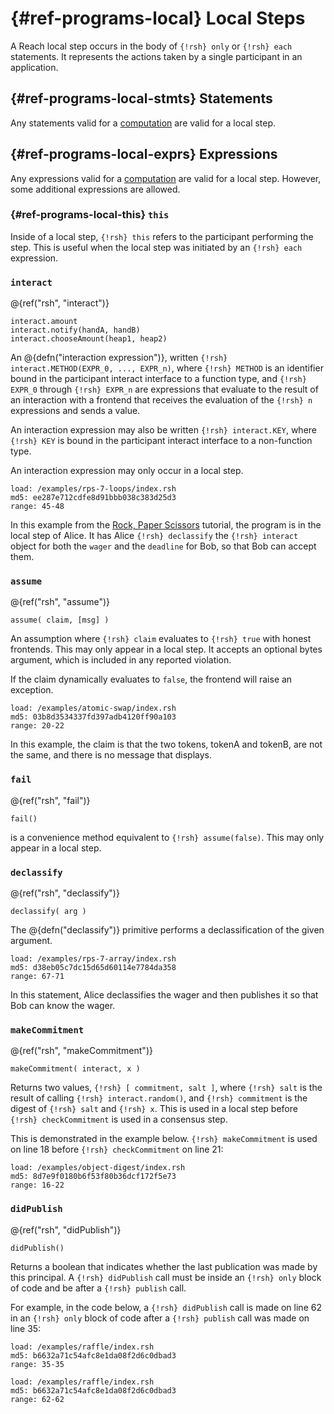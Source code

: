 # {#ref-programs-local} Local Steps

A Reach local step occurs in the body of `{!rsh} only` or `{!rsh} each` statements.
It represents the actions taken by a single participant in an application.

## {#ref-programs-local-stmts} Statements

Any statements valid for a [computation](##ref-programs-compute-stmts) are valid for a local step.

## {#ref-programs-local-exprs} Expressions

Any expressions valid for a [computation](##ref-programs-compute-exprs) are valid for a local step.
However, some additional expressions are allowed.

### {#ref-programs-local-this} `this`

Inside of a local step, `{!rsh} this` refers to the participant performing the step.
This is useful when the local step was initiated by an `{!rsh} each` expression.

### `interact`

@{ref("rsh", "interact")}
```reach
interact.amount
interact.notify(handA, handB)
interact.chooseAmount(heap1, heap2)
```

An @{defn("interaction expression")}, written `{!rsh} interact.METHOD(EXPR_0, ..., EXPR_n)`, where `{!rsh} METHOD` is an identifier bound in the participant interact interface to a function type, and `{!rsh} EXPR_0` through `{!rsh} EXPR_n` are expressions that evaluate to the result of an interaction with a frontend that receives the evaluation of the `{!rsh} n` expressions and sends a value.

An interaction expression may also be written `{!rsh} interact.KEY`, where `{!rsh} KEY` is bound in the participant interact interface to a non-function type.

An interaction expression may only occur in a local step.

``` reach
load: /examples/rps-7-loops/index.rsh
md5: ee287e712cdfe8d91bbb038c383d25d3
range: 45-48
```

In this example from the [Rock, Paper Scissors](##tut) tutorial, the program is in the local step of Alice.
It has Alice `{!rsh} declassify` the `{!rsh} interact` object for both the `wager` and the `deadline` for Bob, so that Bob can accept them.

### `assume`

@{ref("rsh", "assume")}
```reach
assume( claim, [msg] )
```

An assumption where `{!rsh} claim` evaluates to `{!rsh} true` with honest frontends.
This may only appear in a local step.
It accepts an optional bytes argument, which is included in any reported violation.

If the claim dynamically evaluates to `false`, the frontend will raise an exception.

``` reach
load: /examples/atomic-swap/index.rsh
md5: 03b8d3534337fd397adb4120ff90a103
range: 20-22
```

In this example, the claim is that the two tokens, tokenA and tokenB, are not the same, and there is no message that displays.

### `fail`

@{ref("rsh", "fail")}
```reach
fail()
```

is a convenience method equivalent to `{!rsh} assume(false)`. This may only appear in a local step.

### `declassify`

@{ref("rsh", "declassify")}
```reach
declassify( arg )
```

The @{defn("declassify")} primitive performs a declassification of the given argument.

``` reach
load: /examples/rps-7-array/index.rsh
md5: d38eb05c7dc15d65d60114e7784da358
range: 67-71
```

In this statement, Alice declassifies the wager and then publishes it so that Bob can know the wager.

### `makeCommitment`

@{ref("rsh", "makeCommitment")}
```reach
makeCommitment( interact, x )
```

Returns two values, `{!rsh} [ commitment, salt ]`, where `{!rsh} salt` is the result of calling `{!rsh} interact.random()`, and
`{!rsh} commitment` is the digest of `{!rsh} salt` and `{!rsh} x`.
This is used in a local step before `{!rsh} checkCommitment` is used in a consensus step.

This is demonstrated in the example below.
`{!rsh} makeCommitment` is used on line 18 before `{!rsh} checkCommitment` on line 21:

```reach
load: /examples/object-digest/index.rsh
md5: 8d7e9f0180b6f53f80b36dcf172f5e73
range: 16-22
```

### `didPublish`

@{ref("rsh", "didPublish")}
```reach
didPublish()
```

Returns a boolean that indicates whether the last publication was made by this principal.
A `{!rsh} didPublish` call must be inside an `{!rsh} only` block of code and be after a `{!rsh} publish` call.

For example, in the code below, a `{!rsh} didPublish` call is made on line 62 in an `{!rsh} only` block of code after a `{!rsh} publish` call was made on line 35:

```reach
load: /examples/raffle/index.rsh
md5: b6632a71c54afc8e1da08f2d6c0dbad3
range: 35-35
```

```reach
load: /examples/raffle/index.rsh
md5: b6632a71c54afc8e1da08f2d6c0dbad3
range: 62-62
```
